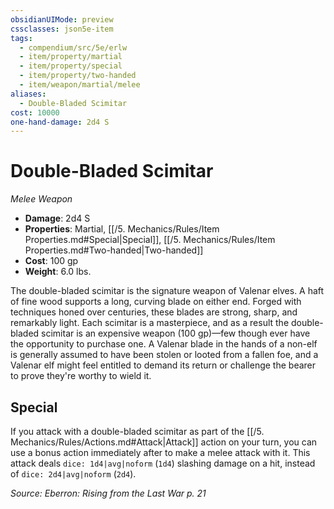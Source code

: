 ```yaml
---
obsidianUIMode: preview
cssclasses: json5e-item
tags:
  - compendium/src/5e/erlw
  - item/property/martial
  - item/property/special
  - item/property/two-handed
  - item/weapon/martial/melee
aliases:
  - Double-Bladed Scimitar
cost: 10000
one-hand-damage: 2d4 S
---
```

# Double-Bladed Scimitar
*Melee Weapon*  

- **Damage**: 2d4 S
- **Properties**: Martial, [[/5. Mechanics/Rules/Item Properties.md#Special\|Special]], [[/5. Mechanics/Rules/Item Properties.md#Two-handed\|Two-handed]]
- **Cost**: 100 gp
- **Weight**: 6.0 lbs.

The double-bladed scimitar is the signature weapon of Valenar elves. A haft of fine wood supports a long, curving blade on either end. Forged with techniques honed over centuries, these blades are strong, sharp, and remarkably light. Each scimitar is a masterpiece, and as a result the double-bladed scimitar is an expensive weapon (100 gp)—few though ever have the opportunity to purchase one. A Valenar blade in the hands of a non-elf is generally assumed to have been stolen or looted from a fallen foe, and a Valenar elf might feel entitled to demand its return or challenge the bearer to prove they're worthy to wield it.

## Special

If you attack with a double-bladed scimitar as part of the [[/5. Mechanics/Rules/Actions.md#Attack\|Attack]] action on your turn, you can use a bonus action immediately after to make a melee attack with it. This attack deals `dice: 1d4|avg|noform` (`1d4`) slashing damage on a hit, instead of `dice: 2d4|avg|noform` (`2d4`).

*Source: Eberron: Rising from the Last War p. 21*
